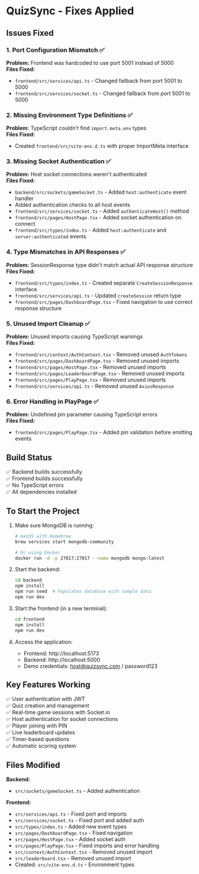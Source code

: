 # QuizSync - Fixes Applied

## Issues Fixed

### 1. Port Configuration Mismatch ✅
**Problem:** Frontend was hardcoded to use port 5001 instead of 5000  
**Files Fixed:**
- `frontend/src/services/api.ts` - Changed fallback from port 5001 to 5000
- `frontend/src/services/socket.ts` - Changed fallback from port 5001 to 5000

### 2. Missing Environment Type Definitions ✅
**Problem:** TypeScript couldn't find `import.meta.env` types  
**Files Fixed:**
- Created `frontend/src/vite-env.d.ts` with proper ImportMeta interface

### 3. Missing Socket Authentication ✅
**Problem:** Host socket connections weren't authenticated  
**Files Fixed:**
- `backend/src/sockets/gameSocket.ts` - Added `host:authenticate` event handler
- Added authentication checks to all host events
- `frontend/src/services/socket.ts` - Added `authenticateHost()` method
- `frontend/src/pages/HostPage.tsx` - Added socket authentication on connect
- `frontend/src/types/index.ts` - Added `host:authenticate` and `server:authenticated` events

### 4. Type Mismatches in API Responses ✅
**Problem:** SessionResponse type didn't match actual API response structure  
**Files Fixed:**
- `frontend/src/types/index.ts` - Created separate `CreateSessionResponse` interface
- `frontend/src/services/api.ts` - Updated `createSession` return type
- `frontend/src/pages/DashboardPage.tsx` - Fixed navigation to use correct response structure

### 5. Unused Import Cleanup ✅
**Problem:** Unused imports causing TypeScript warnings  
**Files Fixed:**
- `frontend/src/context/AuthContext.tsx` - Removed unused `AuthTokens`
- `frontend/src/pages/DashboardPage.tsx` - Removed unused imports
- `frontend/src/pages/HostPage.tsx` - Removed unused imports  
- `frontend/src/pages/LeaderboardPage.tsx` - Removed unused imports
- `frontend/src/pages/PlayPage.tsx` - Removed unused imports
- `frontend/src/services/api.ts` - Removed unused `AxiosResponse`

### 6. Error Handling in PlayPage ✅
**Problem:** Undefined pin parameter causing TypeScript errors  
**Files Fixed:**
- `frontend/src/pages/PlayPage.tsx` - Added pin validation before emitting events

## Build Status

✅ Backend builds successfully  
✅ Frontend builds successfully  
✅ No TypeScript errors  
✅ All dependencies installed  

## To Start the Project

1. Make sure MongoDB is running:
   ```bash
   # macOS with Homebrew
   brew services start mongodb-community
   
   # Or using Docker
   docker run -d -p 27017:27017 --name mongodb mongo:latest
   ```

2. Start the backend:
   ```bash
   cd backend
   npm install
   npm run seed  # Populates database with sample data
   npm run dev
   ```

3. Start the frontend (in a new terminal):
   ```bash
   cd frontend
   npm install
   npm run dev
   ```

4. Access the application:
   - Frontend: http://localhost:5173
   - Backend: http://localhost:5000
   - Demo credentials: host@quizsync.com / password123

## Key Features Working

✅ User authentication with JWT  
✅ Quiz creation and management  
✅ Real-time game sessions with Socket.io  
✅ Host authentication for socket connections  
✅ Player joining with PIN  
✅ Live leaderboard updates  
✅ Timer-based questions  
✅ Automatic scoring system  

## Files Modified

**Backend:**
- `src/sockets/gameSocket.ts` - Added authentication

**Frontend:**
- `src/services/api.ts` - Fixed port and imports
- `src/services/socket.ts` - Fixed port and added auth
- `src/types/index.ts` - Added new event types
- `src/pages/DashboardPage.tsx` - Fixed navigation
- `src/pages/HostPage.tsx` - Added socket auth
- `src/pages/PlayPage.tsx` - Fixed imports and error handling
- `src/context/AuthContext.tsx` - Removed unused import
- `src/leaderboard.tsx` - Removed unused import
- Created: `src/vite-env.d.ts` - Environment types

